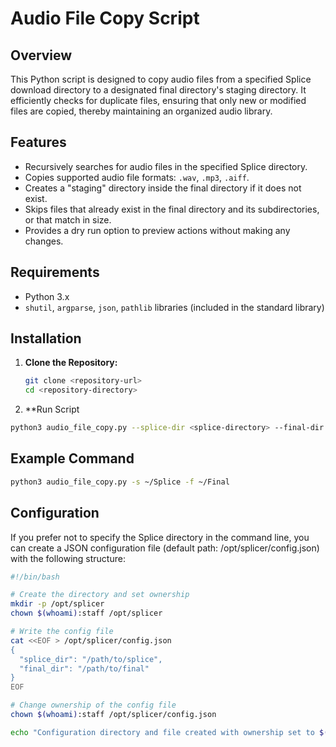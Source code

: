 # Audio File Copy Script

## Overview

This Python script is designed to copy audio files from a specified Splice download directory to a designated final directory's staging directory. It efficiently checks for duplicate files, ensuring that only new or modified files are copied, thereby maintaining an organized audio library.

## Features

- Recursively searches for audio files in the specified Splice directory.
- Copies supported audio file formats: `.wav`, `.mp3`, `.aiff`.
- Creates a "staging" directory inside the final directory if it does not exist.
- Skips files that already exist in the final directory and its subdirectories, or that match in size.
- Provides a dry run option to preview actions without making any changes.

## Requirements

- Python 3.x
- `shutil`, `argparse`, `json`, `pathlib` libraries (included in the standard library)

## Installation

1. **Clone the Repository:**
   ```bash
   git clone <repository-url>
   cd <repository-directory>
   ```
1. **Run Script
  ```bash
  python3 audio_file_copy.py --splice-dir <splice-directory> --final-dir <final-directory> [--config <config-path>] [--dryrun]
  ```

## Example Command

  ```bash
  python3 audio_file_copy.py -s ~/Splice -f ~/Final
  ```

## Configuration

If you prefer not to specify the Splice directory in the command line, you can create a JSON configuration file (default path: /opt/splicer/config.json) with the following structure:

```bash
#!/bin/bash

# Create the directory and set ownership
mkdir -p /opt/splicer
chown $(whoami):staff /opt/splicer

# Write the config file
cat <<EOF > /opt/splicer/config.json
{
  "splice_dir": "/path/to/splice",
  "final_dir": "/path/to/final"
}
EOF

# Change ownership of the config file
chown $(whoami):staff /opt/splicer/config.json

echo "Configuration directory and file created with ownership set to $(whoami):staff"
```